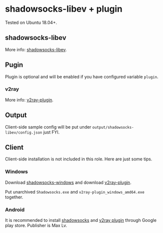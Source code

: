 # shadowsocks-libev + plugin

Tested on Ubuntu 18.04+.

## shadowsocks-libev

More info: [shadowsocks-libev](https://github.com/shadowsocks/shadowsocks-libev).

## Pugin

Plugin is optional and will be enabled if you have configured variable `plugin`.

### v2ray

More info: [v2ray-plugin](https://github.com/shadowsocks/v2ray-plugin).

## Output

Client-side sample config will be put under `output/shadowsocks-libev/config.json` just FYI.

## Client

Client-side installation is not included in this role. Here are just some tips.

### Windows

Download [shadowsocks-windows](https://github.com/shadowsocks/shadowsocks-windows/releases) and download [v2ray-plugin](https://github.com/shadowsocks/v2ray-plugin/releases).

Put unarchived `Shadowsocks.exe` and `v2ray-plugin_windows_amd64.exe` together.

### Android

It is recommended to install [shadowsocks](https://play.google.com/store/apps/details?id=com.github.shadowsocks) and [v2ray plugin](https://play.google.com/store/apps/details?id=com.github.shadowsocks.plugin.v2ray) through Google play store. Publisher is Max Lv.
